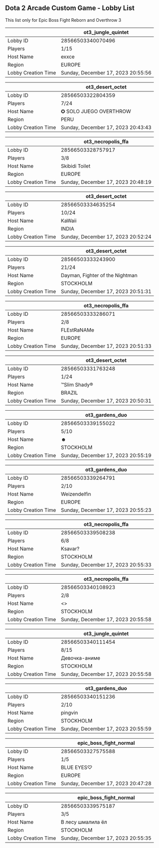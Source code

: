 ## Dota 2 Arcade Custom Game - Lobby List

This list only for Epic Boss Fight Reborn and Overthrow 3

|  | ot3_jungle_quintet |
| ------ | ------ |
| Lobby ID | 28566503340070496 |
| Players | 1/15 |
| Host Name | exxce |
| Region | EUROPE |
| Lobby Creation Time | Sunday, December 17, 2023 20:55:56 |


|  | ot3_desert_octet |
| ------ | ------ |
| Lobby ID | 28566503322804359 |
| Players | 7/24 |
| Host Name | ✪ SOLO JUEGO OVERTHROW |
| Region | PERU |
| Lobby Creation Time | Sunday, December 17, 2023 20:43:43 |


|  | ot3_necropolis_ffa |
| ------ | ------ |
| Lobby ID | 28566503328757917 |
| Players | 3/8 |
| Host Name | Skibidi Toilet |
| Region | EUROPE |
| Lobby Creation Time | Sunday, December 17, 2023 20:48:19 |


|  | ot3_desert_octet |
| ------ | ------ |
| Lobby ID | 28566503334635254 |
| Players | 10/24 |
| Host Name | KaWaii |
| Region | INDIA |
| Lobby Creation Time | Sunday, December 17, 2023 20:52:24 |


|  | ot3_desert_octet |
| ------ | ------ |
| Lobby ID | 28566503333243900 |
| Players | 21/24 |
| Host Name | Dayman, Fighter of the Nightman |
| Region | STOCKHOLM |
| Lobby Creation Time | Sunday, December 17, 2023 20:51:31 |


|  | ot3_necropolis_ffa |
| ------ | ------ |
| Lobby ID | 28566503333286071 |
| Players | 2/8 |
| Host Name | FLEstRaNAMe |
| Region | EUROPE |
| Lobby Creation Time | Sunday, December 17, 2023 20:51:33 |


|  | ot3_desert_octet |
| ------ | ------ |
| Lobby ID | 28566503331763248 |
| Players | 1/24 |
| Host Name | ™Slim Shady® |
| Region | BRAZIL |
| Lobby Creation Time | Sunday, December 17, 2023 20:50:31 |


|  | ot3_gardens_duo |
| ------ | ------ |
| Lobby ID | 28566503339155022 |
| Players | 5/10 |
| Host Name | ☻ |
| Region | STOCKHOLM |
| Lobby Creation Time | Sunday, December 17, 2023 20:55:19 |


|  | ot3_gardens_duo |
| ------ | ------ |
| Lobby ID | 28566503339264791 |
| Players | 2/10 |
| Host Name | Weizendelfin |
| Region | EUROPE |
| Lobby Creation Time | Sunday, December 17, 2023 20:55:23 |


|  | ot3_necropolis_ffa |
| ------ | ------ |
| Lobby ID | 28566503339508238 |
| Players | 6/8 |
| Host Name | Ksavar? |
| Region | STOCKHOLM |
| Lobby Creation Time | Sunday, December 17, 2023 20:55:33 |


|  | ot3_necropolis_ffa |
| ------ | ------ |
| Lobby ID | 28566503340108923 |
| Players | 2/8 |
| Host Name | <<Mars>> |
| Region | STOCKHOLM |
| Lobby Creation Time | Sunday, December 17, 2023 20:55:58 |


|  | ot3_jungle_quintet |
| ------ | ------ |
| Lobby ID | 28566503340111454 |
| Players | 8/15 |
| Host Name | Девочка-аниме |
| Region | STOCKHOLM |
| Lobby Creation Time | Sunday, December 17, 2023 20:55:58 |


|  | ot3_gardens_duo |
| ------ | ------ |
| Lobby ID | 28566503340151236 |
| Players | 2/10 |
| Host Name | pingvin |
| Region | STOCKHOLM |
| Lobby Creation Time | Sunday, December 17, 2023 20:55:59 |


|  | epic_boss_fight_normal |
| ------ | ------ |
| Lobby ID | 28566503327575588 |
| Players | 1/5 |
| Host Name | BLUE EYES♡ |
| Region | EUROPE |
| Lobby Creation Time | Sunday, December 17, 2023 20:47:28 |


|  | epic_boss_fight_normal |
| ------ | ------ |
| Lobby ID | 28566503339575187 |
| Players | 3/5 |
| Host Name | В лесу шмалила ëл |
| Region | STOCKHOLM |
| Lobby Creation Time | Sunday, December 17, 2023 20:55:35 |


